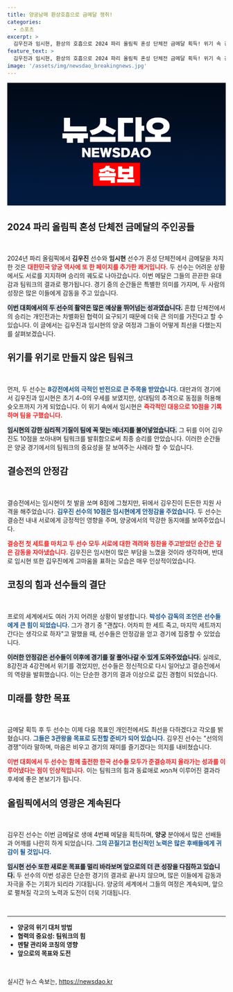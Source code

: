 ```yaml
---
title: 양궁남매 환상호흡으로 금메달 쟁취!
categories:
  - 스포츠
excerpt: >
  김우진과 임시현, 환상의 호흡으로 2024 파리 올림픽 혼성 단체전 금메달 획득! 위기 속 강심장 임시현과 든든한 오빠 김우진의 협력이 돋보인 이들의 메달 여정, 이제는 개인전에서 3관왕 도전!
feature_text: >
  김우진과 임시현, 환상의 호흡으로 2024 파리 올림픽 혼성 단체전 금메달 획득! 위기 속 강심장 임시현과 든든한 오빠 김우진의 협력이 돋보인 이들의 메달 여정, 이제는 개인전에서 3관왕 도전!
image: '/assets/img/newsdao_breakingnews.jpg'
---
```


<p><img src="/assets/img/newsdao_breakingnews.jpg" alt="cryptoinkorea 속보" /></p>

<h2 data-ke-size="size26">2024 파리 올림픽 혼성 단체전 금메달의 주인공들</h2>

<p data-ke-size="size16">&nbsp;</p>

<p>2024년 파리 올림픽에서 <b>김우진</b> 선수와 <b>임시현</b> 선수가 혼성 단체전에서 금메달을 차지한 것은 <b><span style="color: #ee2323;">대한민국 양궁 역사에 또 한 페이지를 추가한 쾌거입니다.</span></b> 두 선수는 어려운 상황에서도 서로를 지지하며 승리의 궤도로 나아갔습니다. 이번 메달은 그들의 끈끈한 유대감과 팀워크의 결과로 평가됩니다. 경기 중의 순간들은 특별한 의미를 가지며, 두 사람의 성장은 많은 이들에게 감동을 주고 있습니다. </p>

<p><b><span style="background-color: #21538527;">이번 대회에서의 두 선수의 활약은 많은 예상을 뛰어넘는 성과였습니다.</span></b> 혼합 단체전에서의 승리는 개인전과는 차별화된 협력이 요구되기 때문에 더욱 큰 의미를 가진다고 할 수 있습니다. 이 글에서는 김우진과 임시현의 양궁 여정과 그들이 어떻게 최선을 다했는지를 살펴보겠습니다.</p>

<h2 data-ke-size="size26">위기를 위기로 만들지 않은 팀워크</h2>

<p data-ke-size="size16">&nbsp;</p>

<p>먼저, 두 선수는 <b><span style="color: #1a5490;">8강전에서의 극적인 반전으로 큰 주목을 받았습니다.</span></b> 대만과의 경기에서 김우진과 임시현은 초기 4-0의 우세를 보였지만, 상대팀의 추격으로 동점을 허용해 슛오프까지 가게 되었습니다. 이 위기 속에서 임시현은 <b><span style="color: #ee2323;">즉각적인 대응으로 10점을 기록하며 팀을 구했습니다.</span></b></p>

<p><b><span style="background-color: #21538527;">임시현의 강한 심리적 기질이 팀에 꼭 맞는 에너지를 불어넣었습니다.</span></b> 그 뒤를 이어 김우진도 10점을 쏘아내며 팀워크를 발휘함으로써 최종 승리를 안았습니다. 이러한 순간들은 양궁 경기에서의 팀워크의 중요성을 잘 보여주는 사례라 할 수 있습니다.</p>

<h2 data-ke-size="size26">결승전의 안정감</h2>

<p data-ke-size="size16">&nbsp;</p>

<p>결승전에서는 임시현이 첫 발을 쏘며 8점에 그쳤지만, 뒤에서 김우진이 든든한 지원 사격을 해주었습니다. <b><span style="color: #1a5490;">김우진 선수의 10점은 임시현에게 안정감을 주었습니다.</span></b> 두 선수는 결승전 내내 서로에게 긍정적인 영향을 주며, 양궁에서의 막강한 동지애를 보여주었습니다. </p>

<p><b><span style="color: #ee2323;">결승전 첫 세트를 마치고 두 선수 모두 서로에 대한 격려와 칭찬을 주고받았던 순간은 깊은 감동을 자아냈습니다.</span></b> 김우진은 임시현이 많은 부담을 느꼈을 것이라 생각하며, 반대로 임시현 또한 김우진에게 고마움을 표하는 모습은 매우 인상적이었습니다.</p>

<h2 data-ke-size="size26">코칭의 힘과 선수들의 결단</h2>

<p data-ke-size="size16">&nbsp;</p>

<p>프로의 세계에서도 여러 가지 어려운 상황이 발생합니다. <b><span style="color: #1a5490;">박성수 감독의 조언은 선수들에게 큰 힘이 되었습니다.</span></b> 그가 경기 중 "괜찮다. 어차피 한 세트 죽고, 마지막 세트까지 간다는 생각으로 하자"고 말했을 때, 선수들은 안정감을 얻고 경기에 집중할 수 있었습니다. </p>

<p><b><span style="background-color: #21538527;">이러한 안정감은 선수들이 이후에 경기를 잘 풀어나갈 수 있게 도와주었습니다.</span></b> 실례로, 8강전과 4강전에서 위기를 겪었지만, 선수들은 정신적으로 다시 일어났고 결승전에서의 역량을 발휘했습니다. 이는 단순한 경기의 결과 이상으로 값진 경험이 되었습니다.</p>

<h2 data-ke-size="size26">미래를 향한 목표</h2>

<p data-ke-size="size16">&nbsp;</p>

<p>금메달 획득 후 두 선수는 이제 다음 목표인 개인전에서도 최선을 다하겠다고 각오를 밝혔습니다. <b><span style="color: #1a5490;">그들은 3관왕을 목표로 도전할 준비가 되어 있습니다.</span></b> 김우진 선수는 "선의의 경쟁"이라 말하며, 마음은 비우고 경기의 재미를 즐기겠다는 의지를 내비쳤습니다.</p>

<p><b><span style="color: #ee2323;">이번 대회에서 두 선수는 함께 출전한 한국 선수들 모두가 준결승까지 올라가는 성과를 이루어냈다는 점이 인상적입니다.</span></b> 이는 팀워크의 힘과 동료애로 המא쳐 이루어진 결과라 후세에 좋은 본보기가 됩니다.</p>

<h2 data-ke-size="size26">올림픽에서의 영광은 계속된다</h2>

<p data-ke-size="size16">&nbsp;</p>

<p>김우진 선수는 이번 금메달로 생애 4번째 메달을 획득하며, <b>양궁</b> 분야에서 많은 선배들과 어깨를 나란히 하게 되었습니다. <b><span style="color: #1a5490;">그의 끈질기고 헌신적인 노력은 많은 후배들에게 귀감이 될 것입니다.</span></b></p>

<p><b><span style="background-color: #21538527;">임시현 선수 또한 새로운 목표를 멀리 바라보며 앞으로의 더 큰 성장을 다짐하고 있습니다.</span></b> 두 선수의 이번 성공은 단순한 경기의 결과로 끝나지 않으며, 많은 이들에게 감동과 자극을 주는 기회가 되리라 기대됩니다. 양궁의 세계에서 그들의 여정은 계속되며, 앞으로 펼쳐질 각고의 노력과 도전이 더욱 기대됩니다. </p>

<p data-ke-size="size16">&nbsp;</p>

<hr>

<ul>
    <li><b>양궁의 위기 대처 방법</b></li>
    <li><b>협력의 중요성: 팀워크의 힘</b></li>
    <li><b>멘탈 관리와 코칭의 영향</b></li>
    <li><b>앞으로의 목표와 도전</b></li>
</ul>

<p data-ke-size="size16">&nbsp;</p>
실시간 뉴스 속보는, <a href="https://newsdao.kr" rel="dofollow">https://newsdao.kr</a>


